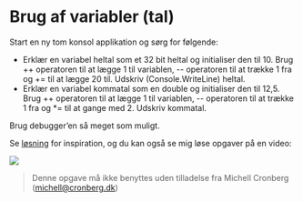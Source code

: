 ﻿# Brug af variabler (tal)

Start en ny tom konsol applikation og sørg for følgende:

* Erklær en variabel heltal som et 32 bit heltal og initialiser den til 10. Brug ++ operatoren til at lægge 1 til variablen, -- operatoren til at trække 1 fra og += til at lægge 20 til. Udskriv (Console.WriteLine) heltal.
* Erklær en variabel kommatal som en double og initialiser den til 12,5. Brug ++ operatoren til at lægge 1 til variablen, -- operatoren til at trække 1 fra og *= til at gange med 2. Udskriv kommatal.

Brug debugger’en så meget som muligt.

Se [løsning](https://github.com/devcronberg/undervisning-cs-opgaver/blob/master/Variabler-tal/Program.cs) for inspiration, og du kan også se mig løse opgaver på en video:

![](https://d1ka0itfguscri.cloudfront.net/X5q/2018/12/28/13/33/cFluIyr8xc/preview200.jpg)

<!-- footerstart -->
> Denne opgave må ikke benyttes uden tilladelse fra Michell Cronberg (michell@cronberg.dk)
<!-- footerslut -->
